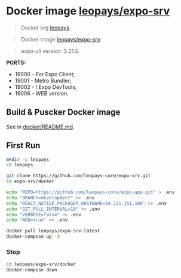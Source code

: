 # Docker image [leopays/expo-srv]
> Docker org [leopays].

> Docker image [leopays/expo-srv].

> expo-cli version: 3.21.5.

**PORTS:**
  - 19000 - For Expo Client;
  - 19001 - Metro Bundler;
  - 19002 - ! Expo DevTools;
  - 19006 - WEB version.


## Build & Puscker Docker image
See in [docker/README.md](docker).


## First Run
```bash
mkdir -p leopays
cd leopays

git clone https://github.com/leopays-core/expo-srv.git
cd expo-srv/docker

echo "REPO=https://github.com/leopays-core/expo-app.git" > .env
echo "BRANCH=development" >> .env
echo "REACT_NATIVE_PACKAGER_HOSTNAME=54.221.151.106" >> .env
echo "GIT_PULL_INTERVAL=10" >> .env
echo "VERBOSE=false" >> .env
echo "WEB=true" >> .env

docker pull leopays/expo-srv:latest
docker-compose up -d
```


### Stop
```bash
cd leopays/expo-srv/docker
docker-compose down
```


[leopays]: https://hub.docker.com/u/leopays "leopays"
[leopays/expo-srv]: https://hub.docker.com/r/leopays/expo-srv "leopays/expo-srv"
